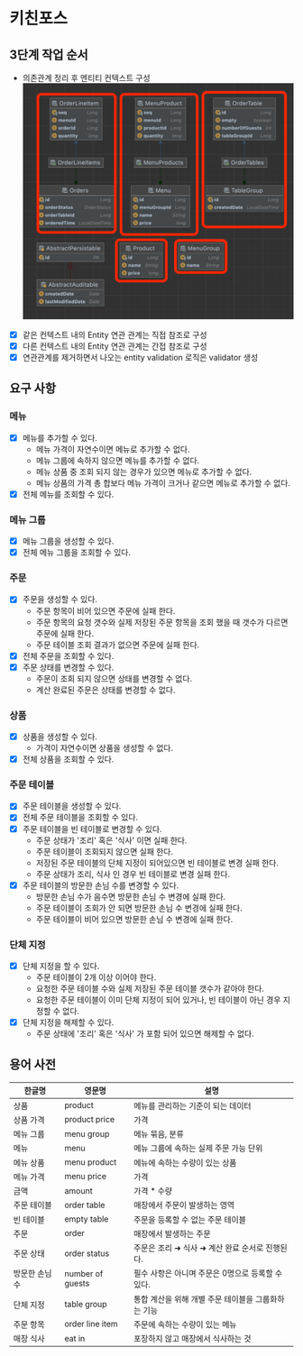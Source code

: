 # 키친포스
## 3단계 작업 순서
- 의존관계 정리 후 엔티티 컨텍스트 구성
![img_1.png](img_1.png)
- [X] 같은 컨텍스트 내의 Entity 연관 관계는 직접 참조로 구성
- [X] 다른 컨텍스트 내의 Entity 연관 관계는 간접 참조로 구성
- [X] 연관관계를 제거하면서 나오는 entity validation 로직은 validator 생성

## 요구 사항

### 메뉴
- [X] 메뉴를 추가할 수 있다.
    - 메뉴 가격이 자연수이면 메뉴로 추가할 수 없다.
    - 메뉴 그룹에 속하지 않으면 메뉴를 추가할 수 없다.
    - 메뉴 상품 중 조회 되지 않는 경우가 있으면 메뉴로 추가할 수 없다.
    - 메뉴 상품의 가격 총 합보다 메뉴 가격이 크거나 같으면 메뉴로 추가할 수 없다.
- [X] 전체 메뉴를 조회할 수 있다.

### 메뉴 그룹
- [X] 메뉴 그룹을 생성할 수 있다.
- [X] 전체 메뉴 그룹을 조회할 수 있다.

### 주문
- [X] 주문을 생성할 수 있다.
    - 주문 항목이 비어 있으면 주문에 실패 한다.
    - 주문 항목의 요청 갯수와 실제 저장된 주문 항목을 조회 했을 때 갯수가 다르면 주문에 실패 한다.
    - 주문 테이블 조회 결과가 없으면 주문에 실패 한다.
- [X] 전체 주문을 조회할 수 있다.
- [X] 주문 상태를 변경할 수 있다.
    - 주문이 조회 되지 않으면 상태를 변경할 수 없다.
    - 계산 완료된 주문은 상태를 변경할 수 없다.

### 상품
- [X] 상품을 생성할 수 있다.
    - 가격이 자연수이면 상품을 생성할 수 없다.
- [X] 전체 상품을 조회할 수 있다.

### 주문 테이블
- [X] 주문 테이블을 생성할 수 있다.
- [X] 전체 주문 테이블을 조회할 수 있다.
- [X] 주문 테이블을 빈 테이블로 변경할 수 있다.
    - 주문 상태가 '조리' 혹은 '식사' 이면 실패 한다.
    - 주문 테이블이 조회되지 않으면 실패 한다.
    - 저장된 주문 테이블의 단체 지정이 되어있으면 빈 테이블로 변경 실패 한다.
    - 주문 상태가 조리, 식사 인 경우 빈 테이블로 변경 실패 한다.
- [X] 주문 테이블의 방문한 손님 수를 변경할 수 있다.
    - 방문한 손님 수가 음수면 방문한 손님 수 변경에 실패 한다.
    - 주문 테이블이 조회가 안 되면 방문한 손님 수 변경에 실패 한다.
    - 주문 테이블이 비어 있으면 방문한 손님 수 변경에 실패 한다.

### 단체 지정
- [X] 단체 지정을 할 수 있다.
    - 주문 테이블이 2개 이상 이어야 한다.
    - 요청한 주문 테이블 수와 실제 저장된 주문 테이블 갯수가 같아야 한다.
    - 요청한 주문 테이블이 이미 단체 지정이 되어 있거나, 빈 테이블이 아닌 경우 지정할 수 없다.
- [X] 단체 지정을 해제할 수 있다.
    - 주문 상태에 '조리' 혹은 '식사' 가 포함 되어 있으면 해제할 수 없다.

## 용어 사전

| 한글명 | 영문명 | 설명 |
| -- | --- | --- |
| 상품 | product | 메뉴를 관리하는 기준이 되는 데이터 |
| 상품 가격 | product price | 가격
| 메뉴 그룹 | menu group | 메뉴 묶음, 분류 |
| 메뉴 | menu | 메뉴 그룹에 속하는 실제 주문 가능 단위 |
| 메뉴 상품 | menu product | 메뉴에 속하는 수량이 있는 상품 |
| 메뉴 가격 | menu price | 가격 |
| 금액 | amount | 가격 * 수량 |
| 주문 테이블 | order table | 매장에서 주문이 발생하는 영역 |
| 빈 테이블 | empty table | 주문을 등록할 수 없는 주문 테이블 |
| 주문 | order | 매장에서 발생하는 주문 |
| 주문 상태 | order status | 주문은 조리 ➜ 식사 ➜ 계산 완료 순서로 진행된다. |
| 방문한 손님 수 | number of guests | 필수 사항은 아니며 주문은 0명으로 등록할 수 있다. |
| 단체 지정 | table group | 통합 계산을 위해 개별 주문 테이블을 그룹화하는 기능 |
| 주문 항목 | order line item | 주문에 속하는 수량이 있는 메뉴 |
| 매장 식사 | eat in | 포장하지 않고 매장에서 식사하는 것 |
